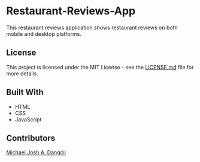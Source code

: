 # Restaurant-Reviews-App
This restaurant reviews application shows restaurant reviews on both mobile and desktop platforms.

## License
This project is licensed under the MIT License - see the [LICENSE.md](https://github.com/MichaelJoshDangcil/Restaurant-Reviews-App/blob/master/LICENSE) file for more details.

## Built With
+ HTML
+ CSS
+ JavaScript

## Contributors
[Michael Josh A. Dangcil](https://github.com/MichaelJoshDangcil)